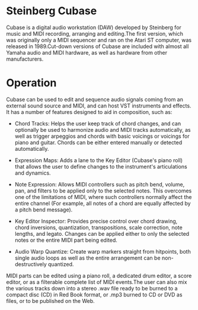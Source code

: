 # Steinberg Cubase

Cubase is a digital audio workstation (DAW) developed by Steinberg for music and MIDI recording, arranging and editing.The first version, which was originally only a MIDI sequencer and ran on the Atari ST computer, was released in 1989.Cut-down versions of Cubase are included with almost all Yamaha audio and MIDI hardware, as well as hardware from other manufacturers.


# Operation 

Cubase can be used to edit and sequence audio signals coming from an external sound source and MIDI, and can host VST instruments and effects. It has a number of features designed to aid in composition, such as:

* Chord Tracks: Helps the user keep track of chord changes, and can optionally be used to harmonize audio and MIDI tracks automatically, as well as trigger arpeggios and chords with basic voicings or voicings for piano and guitar. Chords can be either entered manually or detected automatically.
  
* Expression Maps: Adds a lane to the Key Editor (Cubase's piano roll) that allows the user to define changes to the instrument's articulations and dynamics.
  
* Note Expression: Allows MIDI controllers such as pitch bend, volume, pan, and filters to be applied only to the selected notes. This overcomes one of the limitations of MIDI, where such controllers normally affect the entire channel (For example, all notes of a chord are equally affected by a pitch bend message).
  
* Key Editor Inspector: Provides precise control over chord drawing, chord inversions, quantization, transpositions, scale correction, note lengths, and legato. Changes can be applied either to only the selected notes or the entire MIDI part being edited.
  
*  Audio Warp Quantize: Create warp markers straight from hitpoints, both single audio loops as well as the entire arrangement can be non-destructively quantized.

MIDI parts can be edited using a piano roll, a dedicated drum editor, a score editor, or as a filterable complete list of MIDI events.The user can also mix the various tracks down into a stereo .wav file ready to be burned to a compact disc (CD) in Red Book format, or .mp3 burned to CD or DVD as files, or to be published on the Web.
